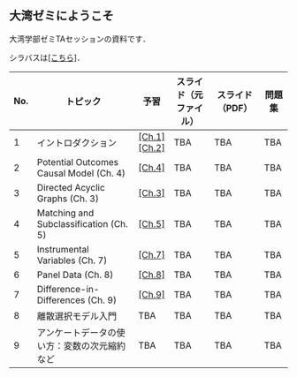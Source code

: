## 大湾ゼミにようこそ

大湾学部ゼミTAセッションの資料です．

シラバスは[[こちら]](00-syllabus_2022spring/01-syllabus_2022spring.md)．


| No. | トピック                                     | 予習                                                                                                                               | スライド（元ファイル） | スライド（PDF） | 問題集 | 
| --- | -------------------------------------------- | ---------------------------------------------------------------------------------------------------------------------------------- | ---------------------- | --------------- | ------ | 
| 1   | イントロダクション                           | [[Ch.1]](https://mixtape.scunning.com/introduction.html)<br>[[Ch.2]](https://mixtape.scunning.com/probability-and-regression.html) | TBA                    | TBA             | TBA    | 
| 2   | Potential Outcomes Causal Model (Ch. 4)      | [[Ch.4]](https://mixtape.scunning.com/potential-outcomes.html)                                                                     | TBA                    | TBA             | TBA    | 
| 3   | Directed Acyclic Graphs (Ch. 3)              | [[Ch.3]](https://mixtape.scunning.com/dag.html)                                                                                    | TBA                    | TBA             | TBA    | 
| 4   | Matching and Subclassification (Ch. 5)       | [[Ch.5]](https://mixtape.scunning.com/matching-and-subclassification.html)                                                         | TBA                    | TBA             | TBA    | 
| 5   | Instrumental Variables (Ch. 7)               | [[Ch.7]](https://mixtape.scunning.com/instrumental-variables.html)                                                                 | TBA                    | TBA             | TBA    | 
| 6   | Panel Data (Ch. 8)                           | [[Ch.8]](https://mixtape.scunning.com/panel-data.html)                                                                             | TBA                    | TBA             | TBA    | 
| 7   | Difference-in-Differences (Ch. 9)            | [[Ch.9]](https://mixtape.scunning.com/panel-data.html)                                                                             | TBA                    | TBA             | TBA    | 
| 8   | 離散選択モデル入門                           | TBA                                                                                                                                | TBA                    | TBA             | TBA    | 
| 9   | アンケートデータの使い方：変数の次元縮約など | TBA                                                                                                                                | TBA                    | TBA             | TBA    | 
